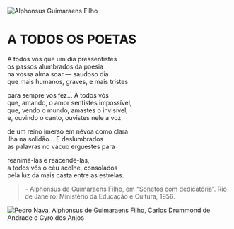 ![Alphonsus Guimaraens Filho](https://www.revistaprosaversoearte.com/content/uploads/2017/01/Alphonsus-Guimaraens-Filho-foto-arquivo-pessoal.-Usp.jpg)

# A TODOS OS POETAS

A todos vós que um dia pressentistes  
os passos alumbrados da poesia  
na vossa alma soar — saudoso dia  
que mais humanos, graves, e mais tristes

para sempre vos fez… A todos vós  
que, amando, o amor sentistes impossível,  
que, vendo o mundo, amastes o invisível,  
e, ouvindo o canto, ouvistes nele a voz

de um reino imerso em névoa como clara  
ilha na solidão… E deslumbrados  
as palavras no vácuo erguestes para

reanimá-las e reacendê-las,  
a todos vós o céu acolhe, consolados  
pela luz da mais casta entre as estrelas.

> – Alphonsus de Guimaraens Filho, em “Sonetos com dedicatória”.
> Rio de Janeiro: Ministério da Educação e Cultura, 1956.

![Pedro Nava, Alphonsus de Guimaraens Filho, Carlos Drummond de Andrade e Cyro dos Anjos](https://www.revistaprosaversoearte.com/content/uploads/2017/01/Pedro-Nava-Alphonsus-de-Guimaraens-Filho-Carlos-Drummond-de-Andrade-e-Cyro-dos-Anjos.jpg)
